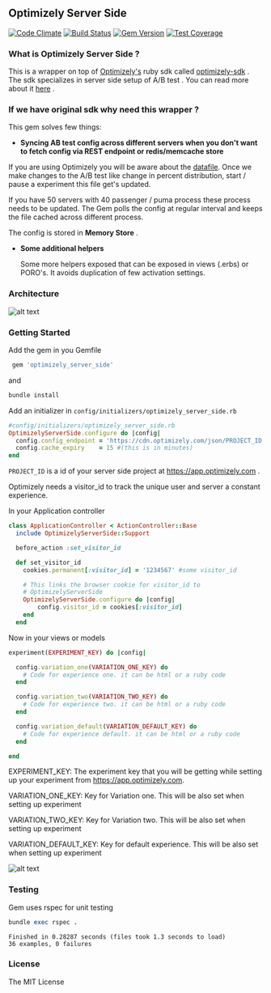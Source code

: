## Optimizely Server Side

[![Code Climate](https://codeclimate.com/github/ankit8898/optimizely_config_provider/badges/gpa.svg)](https://codeclimate.com/github/ankit8898/optimizely_config_provider) [![Build Status](https://travis-ci.org/ankit8898/optimizely_server_side.svg?branch=master)](https://travis-ci.org/ankit8898/optimizely_server_side)
[![Gem Version](https://badge.fury.io/rb/optimizely_server_side.svg)](https://badge.fury.io/rb/optimizely_server_side)
[![Test Coverage](https://codeclimate.com/github/ankit8898/optimizely_config_provider/badges/coverage.svg)](https://codeclimate.com/github/ankit8898/optimizely_config_provider/coverage)

### What is Optimizely Server Side ?

This is a wrapper on top of [Optimizely's](https://app.optimizely.com/projects) ruby sdk called [optimizely-sdk](https://github.com/optimizely/ruby-sdk) . The sdk specializes in server side setup of A/B test . You can read more about it [here](http://developers.optimizely.com/server/introduction/index.html) .

### If we have original sdk why need this wrapper ?

This gem solves few things:

 - **Syncing AB test config across different servers when you don't want to fetch config via REST endpoint or redis/memcache store**

  If you are using Optimizely you will be aware about the [datafile](http://developers.optimizely.com/server/reference/index.html#datafile). Once we make changes to the A/B test like change in percent distribution, start / pause a experiment this file get's updated.

  If you have 50 servers with 40 passenger / puma process these process needs to be updated.  The Gem polls the config at regular interval and keeps the file cached across different process.

  The config is stored in **Memory Store** .

* **Some additional helpers**

  Some more helpers exposed that can be exposed in views (.erbs) or PORO's.  It avoids duplication of few activation settings.


### Architecture

![alt text](https://github.com/ankit8898/optimizely_server_side/blob/master/docs/general_architecture.png
 "Architecture")

### Getting Started

Add the gem in you Gemfile

```ruby
 gem 'optimizely_server_side'
```

and

```ruby
bundle install
```

Add an initializer in `config/initializers/optimizely_server_side.rb`

```ruby
#config/initializers/optimizely_server_side.rb
OptimizelyServerSide.configure do |config|
  config.config_endpoint = 'https://cdn.optimizely.com/json/PROJECT_ID.json'
  config.cache_expiry    = 15 #(this is in minutes)
end

```
`PROJECT_ID` is a id of your  server side project at https://app.optimizely.com .


Optimizely needs a visitor_id to track the unique user and server a constant experience.  

In your Application controller

```ruby
class ApplicationController < ActionController::Base
  include OptimizelyServerSide::Support

  before_action :set_visitor_id

  def set_visitor_id
    cookies.permanent[:visitor_id] = '1234567' #some visitor_id

    # This links the browser cookie for visitor_id to
    # OptimizelyServerSide
    OptimizelyServerSide.configure do |config|  
        config.visitor_id = cookies[:visitor_id]
    end
  end

```


Now in your views or models


```ruby
experiment(EXPERIMENT_KEY) do |config|

  config.variation_one(VARIATION_ONE_KEY) do
    # Code for experience one. it can be html or a ruby code
  end

  config.variation_two(VARIATION_TWO_KEY) do
    # Code for experience two. it can be html or a ruby code
  end

  config.variation_default(VARIATION_DEFAULT_KEY) do
    # Code for experience default. it can be html or a ruby code
  end

end
```

EXPERIMENT_KEY: The experiment key that you will be getting while setting up your experiment from https://app.optimizely.com.

VARIATION_ONE_KEY: Key for Variation one. This will be also set when setting up experiment

VARIATION_TWO_KEY: Key for Variation two. This will be also set when setting up experiment

VARIATION_DEFAULT_KEY: Key for default experience. This will be also set when setting up experiment

![alt text](https://github.com/ankit8898/optimizely_server_side/blob/master/docs/screenshot.png "Logo Title Text 1")

### Testing


Gem uses rspec for unit testing

```ruby
bundle exec rspec .
```

```
Finished in 0.28287 seconds (files took 1.3 seconds to load)
36 examples, 0 failures
```

### License

The MIT License
